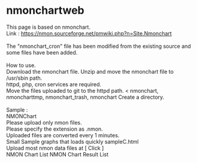 # nmonchartweb 
This page is based on nmonchart.<br>
Link : https://nmon.sourceforge.net/pmwiki.php?n=Site.Nmonchart<br>
<br>
The "nmonchart_cron" file has been modified from the existing source and some files have been added.<br>
<br>
How to use.<br>
Download the nmonchart file.
Unzip and move the nmonchart file to /usr/sbin path. <br>
httpd, php, cron services are required. <br>
Move the files uploaded to git to the httpd path. <
nmonchart, nmoncharttmp, nmonchart_trash, nmonchart Create a directory. 
<br><br>
Sample :  <br>
NMONChart <br>
Please upload only nmon files. <br>
Please specify the extension as .nmon. <br>
Uploaded files are converted every 1 minutes. <br>
Small Sample graphs that loads quickly sampleC.html <br>
Upload most nmon data files at [ Click ] <br>
NMON Chart List NMON Chart Result List <br>
